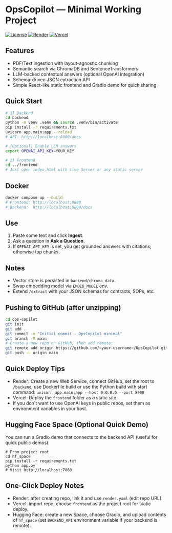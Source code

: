 # OpsCopilot — Minimal Working Project

[![License](https://img.shields.io/badge/license-MIT-green)](LICENSE) [![Render](https://img.shields.io/badge/deploy-render-brightgreen)](https://render.com) [![Vercel](https://img.shields.io/badge/deploy-vercel-blue)](https://vercel.com)

## Features
- PDF/Text ingestion with layout-agnostic chunking
- Semantic search via ChromaDB and SentenceTransformers
- LLM-backed contextual answers (optional OpenAI integration)
- Schema-driven JSON extraction API
- Simple React-like static frontend and Gradio demo for quick sharing



## Quick Start
```bash
# 1) Backend
cd backend
python -m venv .venv && source .venv/bin/activate
pip install -r requirements.txt
uvicorn app.main:app --reload
# API: http://localhost:8000/docs

# (Optional) Enable LLM answers
export OPENAI_API_KEY=YOUR_KEY

# 2) Frontend
cd ../frontend
# Just open index.html with Live Server or any static server
```

## Docker

```bash
docker compose up --build
# Frontend: http://localhost:8080
# Backend:  http://localhost:8000/docs
```

## Use

1. Paste some text and click **Ingest**.
2. Ask a question in **Ask a Question**.
3. If `OPENAI_API_KEY` is set, you get grounded answers with citations; otherwise top chunks.

## Notes

* Vector store is persisted in `backend/chroma_data`.
* Swap embedding model via `EMBED_MODEL` env.
* Extend `/extract` with your JSON schemas for contracts, SOPs, etc.


## Pushing to GitHub (after unzipping)

```bash
cd ops-copilot
git init
git add .
git commit -m "Initial commit - OpsCopilot minimal"
git branch -M main
# Create a new repo on GitHub, then add remote:
git remote add origin https://github.com/<your-username>/OpsCopilot.git
git push -u origin main
```

## Quick Deploy Tips
- Render: Create a new Web Service, connect GitHub, set the root to `/backend`, use Dockerfile build or use the Python build with start command:
  `uvicorn app.main:app --host 0.0.0.0 --port 8000`
- Vercel: Deploy the `frontend` folder as a static site.
- If you don't want to use OpenAI keys in public repos, set them as environment variables in your host.

## Hugging Face Space (Optional Quick Demo)
You can run a Gradio demo that connects to the backend API (useful for quick public demos).

```
# From project root
cd hf_space
pip install -r requirements.txt
python app.py
# Visit http://localhost:7860
```

## One-Click Deploy Notes
- Render: after creating repo, link it and use `render.yaml` (edit repo URL).
- Vercel: import repo, choose `frontend` as the project root for static deploy.
- Hugging Face: create a new Space, choose Gradio, and upload contents of `hf_space` (set `BACKEND_API` environment variable if your backend is remote).

